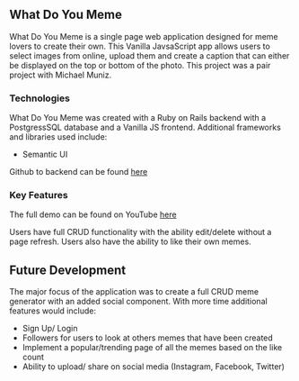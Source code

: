 ## What Do You Meme

What Do You Meme is a single page web application designed for meme lovers to create their own. This Vanilla JavsaScript app allows users to select images from online, upload them and create a caption that can either be displayed on the top or bottom of the photo. This project was a pair project with Michael Muniz.


### Technologies 

What Do You Meme was created with a Ruby on Rails backend with a PostgressSQL database and a Vanilla JS frontend. Additional frameworks and libraries used include: 

- Semantic UI 

Github to backend can be found [here](https://github.com/aschemily/what_do_you_meme_backend)

### Key Features
The full demo can be found on YouTube [here](https://www.youtube.com/watch?v=NRoxwPnspIM)

Users have full CRUD functionality with the ability edit/delete without a page refresh. Users also have the ability to like their own memes.

## Future Development

The major focus of the application was to create a full CRUD meme generator with an added social component. With more time additional features would include: 
- Sign Up/ Login
- Followers for users to look at others memes that have been created
- Implement a popular/trending page of all the memes based on the like count 
- Ability to upload/ share on social media (Instagram, Facebook, Twitter)
